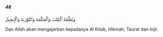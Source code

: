 ##### 48

<span class="ayah">وَيُعَلِّمُهُ ٱلْكِتَٰبَ وَٱلْحِكْمَةَ وَٱلتَّوْرَىٰةَ وَٱلْإِنجِيلَ</span>

<span class="ayah_translation">Dan Allah akan mengajarkan kepadanya Al Kitab, Hikmah, Taurat dan Injil.</span>
